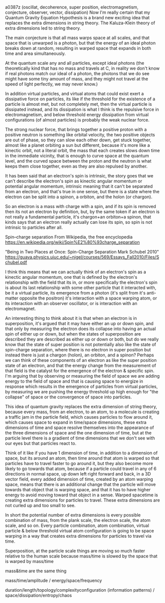 a0387z
(oscillat, decoherence, super position, electromagnetism, conjecture, observer, vector, dissipation) Now I'm really certain that my Quantum Gravity Equation Hypothesis is a brand new exciting idea that replaces the extra dimensions in string theory. The Kaluza-Klein theory of extra dimensions led to string theory.

The main conjecture is that all mass warps space at all scales, and that space that is unwarped is a photon, but that the energy of an ideal photon breaks down at random, resulting in warped space that expands in both time and area simultaneously.

At the quantum scale any and all particles, except ideal photons (the theoretically kind that has no mass and travels at C, in reality we don't know if real photons match our ideal of a photon, the photons that we do see might have some tiny amount of mass, and they might not travel at the speed of light perfectly, we may never know.)

In addition virtual particles, and virtual atoms that could exist exert a dissipative force on particles, its like if the threshold for the existence of a particle is almost met, but not completely met, then the virtual particle is dissipated instead, and its dissipation is what I think is the repulsive force in electromagnetism, and below threshold energy dissipation from virtual configurations (of almost particles) is probably the weak nuclear force.

The strong nuclear force, that brings together a positive proton with a positive neutron is something like orbital velocity, the two positive objects are out of phase, so they can slow each other down, get stuck together, almost like a planet orbiting a sun but different, because it's more like a kinectic orbit, not a literal orbit, the mass that each creates slows down time in the immediate vicinity, that is enough to curve space at the quantum level, and the curved space between the proton and the neutron is what keeps them close together, even as they are also repulsed by another.

It has been said that an electron's spin is intrinsic, the story goes that we can't describe the electron's spin as kinectic angular momentum or potential angular momentum, intrinsic meaning that it can't be separated from an electron, and that's true in one sense, but there is a state where the electron can be split into a spinon, a orbiton, and the holon (or chargon).

So an electron is a mass with charge with a spin, and if its spin is removed then its not an electron by definition, but, by the same token if an electron is not really a fundamental particle, it's chargon+an orbiton+a spinon, that kinds says that an electron really actually can lose its spin, so spin is not intrinsic to particles after all. 

Spin–charge separation
From Wikipedia, the free encyclopedia
https://en.wikipedia.org/wiki/Spin%E2%80%93charge_separation

"Being in Two Places at Once:
Spin-Charge Separation
Mark Schubel 2010" https://guava.physics.uiuc.edu/~nigel/courses/569/Essays_Fall2010/Files/Schubel.pdf

I think this means that we can actually think of an electron's spin as a kinectic angular momentum, one that is defined by the electron's relationship with the field that its in, or more specifically the electron's spin is about its last relationship with some other particle that it interacted with, be it a virtual particle, its emergence from a photon (it's split from it's anti-matter opposite the positron) it's interaction with a space warping atom, or its interaction with an observer oscillator, or is interaction with an electromagnet.

An interesting thing to think about it is that when an electron is in superposition, it's argued that it may have either an up or down spin, and that only by measuring the electron does its collapse into having an actual spin of either up or down, but when the states of superposition are described they are described as either up or down or both, but do we really know that the state of super position is not potentially also like the state of spin-charge separation, where there is no electron in super position but instead there is just a chargon (holon), an orbiton, and a spinon? Perhaps we can think of these components of an electron as like the super position state of an electron, and that the energy change from the measurement of that field is the catalyst for the emergence of the electron & specific spin. I'm arguing that by observing or measuring the field of space we are adding energy to the field of space and that is causing space to energize in response which results in the emergence of particles from virtual particles, by measuring we are pushing the energy threshold up high enough for "the collapse" of space or the convergence of space into particles.

This idea of quantum gravity replaces the extra dimension of string theory, because every mass, from an electron, to an atom, to a molecule is creating a traffic jam in the particle field, which causes particles to flow around it, which causes space to expand in time/space dimensions, these extra dimensions of time and space resolve themselves into the appearance of the three dimensions of space and the one dimension of time, but at the particle level there is a gradient of time dimensions that we don't see with our eyes but that particles react to.

Think of it like if you have 1 dimension of time, in addition to a dimension of space, but its around an atom, then time around that atom is warped so that particles have to travel faster to go around it, but they also become more likely to go towards that atom, because if a particle could travel in any of 6 directions in normal space, up down left right forward and back, in a 3D vector field, every added dimension of time, created by an atom warping space, means that there is an additional change that the particle will move towards that object that is warping space, and that it has to have higher energy to avoid moving toward that object in a sense. Warped spacetime is creating extra dimensions for particles to travel. These extra dimensions are not curled up and too small to see.

In short the potential number of extra dimensions is every possible combination of mass, from the plank scale, the electron scale, the atom scale, and so on. Every particle combination, atom combination, virtual particle & below threshold virtual atom configuration is going to be space warping in a way that creates extra dimensions for particles to travel via time.

Superposition, at the particle scale things are moving so much faster relative to the human scale because mass/time is slowed by the space that is warped by mass/time

mass&time are the same thing

mass/time/amplitude / energy/space/frequency 

duration/length/topology/complexityconfiguration (information patterns) / space/dissipation/entropy/chaos


